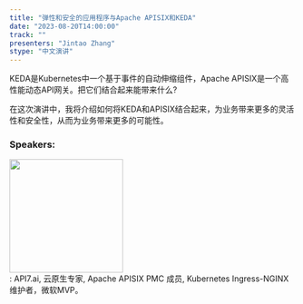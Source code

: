 ```yaml
---
title: "弹性和安全的应用程序与Apache APISIX和KEDA"
date: "2023-08-20T14:00:00" 
track: ""
presenters: "Jintao Zhang"
stype: "中文演讲"
---
```

KEDA是Kubernetes中一个基于事件的自动伸缩组件，Apache APISIX是一个高性能动态API网关。把它们结合起来能带来什么?

在这次演讲中，我将介绍如何将KEDA和APISIX结合起来，为业务带来更多的灵活性和安全性，从而为业务带来更多的可能性。
 ### Speakers: 
 <img src="https://img.bagevent.com/resource/20230618/2237126870.jpg" width="200" /><br>: API7.ai, 云原生专家, Apache APISIX PMC 成员, Kubernetes Ingress-NGINX维护者，微软MVP。
 <br><br>